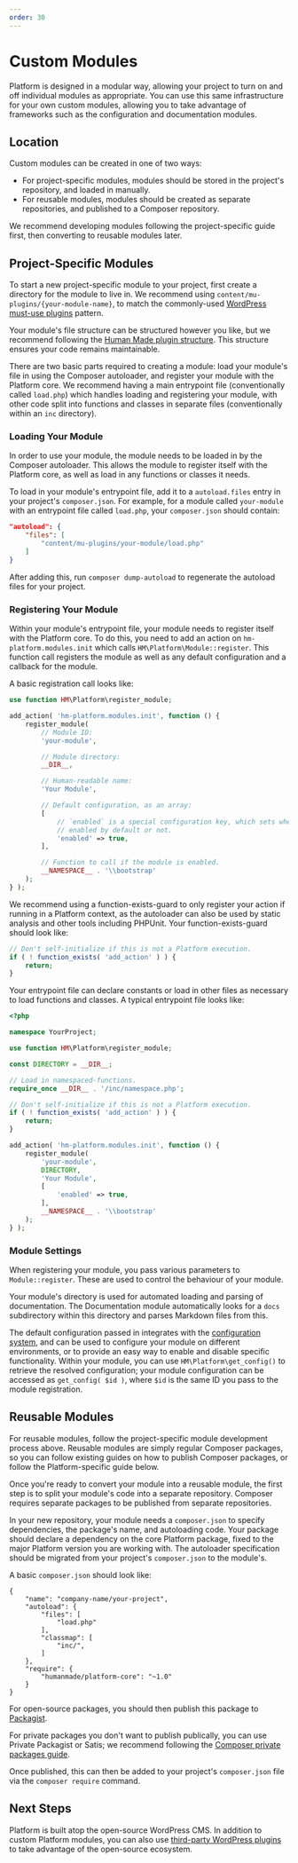 ```yaml
---
order: 30
---
```

# Custom Modules

Platform is designed in a modular way, allowing your project to turn on and off individual modules as appropriate. You can use this same infrastructure for your own custom modules, allowing you to take advantage of frameworks such as the configuration and documentation modules.


## Location

Custom modules can be created in one of two ways:

* For project-specific modules, modules should be stored in the project's repository, and loaded in manually.
* For reusable modules, modules should be created as separate repositories, and published to a Composer repository.

We recommend developing modules following the project-specific guide first, then converting to reusable modules later.


## Project-Specific Modules

To start a new project-specific module to your project, first create a directory for the module to live in. We recommend using `content/mu-plugins/{your-module-name}`, to match the commonly-used [WordPress must-use plugins](https://codex.wordpress.org/Must_Use_Plugins) pattern.

Your module's file structure can be structured however you like, but we recommend following the [Human Made plugin structure](https://engineering.hmn.md/standards/structure/#plugin-structure). This structure ensures your code remains maintainable.

There are two basic parts required to creating a module: load your module's file in using the Composer autoloader, and register your module with the Platform core. We recommend having a main entrypoint file (conventionally called `load.php`) which handles loading and registering your module, with other code split into functions and classes in separate files (conventionally within an `inc` directory).


### Loading Your Module

In order to use your module, the module needs to be loaded in by the Composer autoloader. This allows the module to register itself with the Platform core, as well as load in any functions or classes it needs.

To load in your module's entrypoint file, add it to a `autoload.files` entry in your project's `composer.json`. For example, for a module called `your-module` with an entrypoint file called `load.php`, your `composer.json` should contain:

```json
"autoload": {
    "files": [
        "content/mu-plugins/your-module/load.php"
    ]
}
```

After adding this, run `composer dump-autoload` to regenerate the autoload files for your project.


### Registering Your Module

Within your module's entrypoint file, your module needs to register itself with the Platform core. To do this, you need to add an action on `hm-platform.modules.init` which calls `HM\Platform\Module::register`. This function call registers the module as well as any default configuration and a callback for the module.

A basic registration call looks like:

```php
use function HM\Platform\register_module;

add_action( 'hm-platform.modules.init', function () {
	register_module(
		// Module ID:
		'your-module',

		// Module directory:
		__DIR__,

		// Human-readable name:
		'Your Module',

		// Default configuration, as an array:
		[
			// `enabled` is a special configuration key, which sets whether the module is
			// enabled by default or not.
			'enabled' => true,
		],

		// Function to call if the module is enabled.
		__NAMESPACE__ . '\\bootstrap'
	);
} );
```

We recommend using a function-exists-guard to only register your action if running in a Platform context, as the autoloader can also be used by static analysis and other tools including PHPUnit. Your function-exists-guard should look like:

```php
// Don't self-initialize if this is not a Platform execution.
if ( ! function_exists( 'add_action' ) ) {
	return;
}
```

Your entrypoint file can declare constants or load in other files as necessary to load functions and classes. A typical entrypoint file looks like:

```php
<?php

namespace YourProject;

use function HM\Platform\register_module;

const DIRECTORY = __DIR__;

// Load in namespaced-functions.
require_once __DIR__ . '/inc/namespace.php';

// Don't self-initialize if this is not a Platform execution.
if ( ! function_exists( 'add_action' ) ) {
	return;
}

add_action( 'hm-platform.modules.init', function () {
	register_module(
		'your-module',
		DIRECTORY,
		'Your Module',
		[
			'enabled' => true,
		],
		__NAMESPACE__ . '\\bootstrap'
	);
} );
```


### Module Settings

When registering your module, you pass various parameters to `Module::register`. These are used to control the behaviour of your module.

Your module's directory is used for automated loading and parsing of documentation. The Documentation module automatically looks for a `docs` subdirectory within this directory and parses Markdown files from this.

The default configuration passed in integrates with the [configuration system](configuration.md), and can be used to configure your module on different environments, or to provide an easy way to enable and disable specific functionality. Within your module, you can use `HM\Platform\get_config()` to retrieve the resolved configuration; your module configuration can be accessed as `get_config( $id )`, where `$id` is the same ID you pass to the module registration.


## Reusable Modules

For reusable modules, follow the project-specific module development process above. Reusable modules are simply regular Composer packages, so you can follow existing guides on how to publish Composer packages, or follow the Platform-specific guide below.

Once you're ready to convert your module into a reusable module, the first step is to split your module's code into a separate repository. Composer requires separate packages to be published from separate repositories.

In your new repository, your module needs a `composer.json` to specify dependencies, the package's name, and autoloading code. Your package should declare a dependency on the core Platform package, fixed to the major Platform version you are working with. The autoloader specification should be migrated from your project's `composer.json` to the module's.

A basic `composer.json` should look like:

```
{
	"name": "company-name/your-project",
	"autoload": {
		"files": [
			"load.php"
		],
		"classmap": [
			"inc/",
		]
	},
	"require": {
		"humanmade/platform-core": "~1.0"
	}
}
```

For open-source packages, you should then publish this package to [Packagist](https://packagist.org/).

For private packages you don't want to publish publically, you can use Private Packagist or Satis; we recommend following the [Composer private packages guide](https://getcomposer.org/doc/articles/handling-private-packages-with-satis.md).

Once published, this can then be added to your project's `composer.json` file via the `composer require` command.


## Next Steps

Platform is built atop the open-source WordPress CMS. In addition to custom Platform modules, you can also use [third-party WordPress plugins](third-party-plugins.md) to take advantage of the open-source ecosystem.
